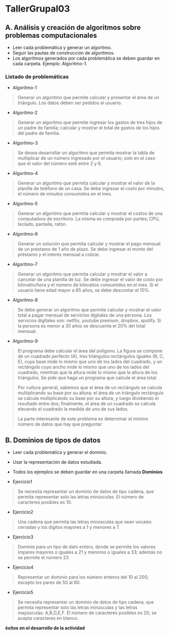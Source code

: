 # TallerGrupal03

## A. Análisis y creación de algoritmos sobre problemas computacionales

* Leer cada problemática y generar un algoritmo.
* Seguir las pautas de construcción de algoritmos.
* Los algoritmos generados por cada problemática se deben guardar en cada carpeta. Ejemplo: Algoritmo-1.

### Listado de problemáticas
* Algoritmo-1
> Generar un algoritmo que permite calcular y presentar el área de un triángulo. Los datos deben ser pedidos al usuario.
* Algoritmo-2
> Generar un algoritmo que permite ingresar los gastos de tres hijos de un padre de familia; calcular y  mostrar el total de gastos de los hijos del padre de familia.
* Algoritmo-3
> Se desea desarrollar un algoritmo que permita mostrar la tabla de multiplicar de un número ingresado por el usuario; solo en el caso que el valor del número esté entre 2 y 6.
* Algoritmo-4
> Generar un algoritmo que permita calcular y mostrar el valor de la planilla de teléfono de un casa. Se debe ingresar el costo por minutos, el número de minutos consumidos en el mes.
* Algoritmo-5
> Generar un algoritmo que permita calcular y mostrar el costos de una computadora de escritorio. La misma es comprada por partes; CPU, teclado, pantalla, ratón.
* Algoritmo-6
> Generar un solución que permita calcular y mostrar el pago mensual de un préstamo de 1 año de plazo. Se debe ingresar el monto del préstamo y el interés mensual a cobrar.
* Algoritmo-7
> Generar un algoritmo que permita calcular y mostrar el valor a cancelar de una planilla de luz. Se debe ingresar el valor de costo por kilovatio/hora y el número de kilovatios consumidos en el mes. Si el usuario tiene edad mayor a 65 años, se debe descontar el 10%.
* Algoritmo-8
> Se debe generar un algoritmo que permite calcular y mostrar el valor total a pagar mensual de servicios digitales de una persona. Los servicios digitales son: netflix, youtube premium, dropbox, spotify. Si la persona es menor a 30 años se descuenta el 20% del total mensual.
* Algoritmo-9
> El programa debe calcular el área del polígono. La figura se compone de un cuadrado perfecto (A), tres triángulos rectángulos iguales (B, C, E), cuya base mide lo mismo que uno de los lados del cuadrado, y un rectángulo cuyo ancho mide lo mismo que uno de los lados del cuadrado, mientras que la altura mide lo mismo que la altura de los triángulos. Se pide que haga un programa que calcule el área total.
> 
> Por cultura general, sabemos que el área de un rectángulo se calcula multiplicando su base por su altura; el área de un triángulo rectángulo se calcula multiplicando su base por su altura, y luego dividiendo el resultado entre dos; finalmente, el área de un cuadrado se calcula elevando al cuadrado la medida de uno de sus lados.
> 
> La parte interesante de este problema es determinar el mínimo número de datos que hay que preguntar.

## B. Dominios de tipos de datos
* Leer cada problemática y generar el dominio.
* Usar la representación de datos estudiada.
* Todos los ejemplos se deben guardar en una carpeta llamada **Dominios**

* Ejercicio1
> Se necesita representar un dominio de datos de tipo cadena, que permita representar solo las letras minúsculas. El número de caracteres posibles es 10.
* Ejercicio2
> Una cadena que permita las letras minúsculas que sean vocales cerradas y los dígitos mayores a 1 y menores a 7.
* Ejercicio3
> Dominio para un tipo de dato entero, donde se permite los valores impares mayores o iguales a 21 y menores o iguales a 33; además no se permite el número 23
* Ejercicio4
> Representar un dominio para los número enteros del 10 al 200; excepto los pares de 50 al 60.
* Ejercicio5
> Se necesita representar un dominio de datos de tipo cadena, que permita representar solo las letras minúsculas y las letras mayúsculas: A,B,D,E,F. El número de caracteres posibles es 20; se acepta caracteres en blanco.


**éxitos en el desarrollo de la actividad**
